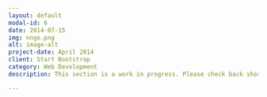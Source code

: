 ```yaml
---
layout: default
modal-id: 6
date: 2014-07-15
img: nngo.png
alt: image-alt
project-date: April 2014
client: Start Bootstrap
category: Web Development
description: This section is a work in progress. Please check back shortly

---
```

